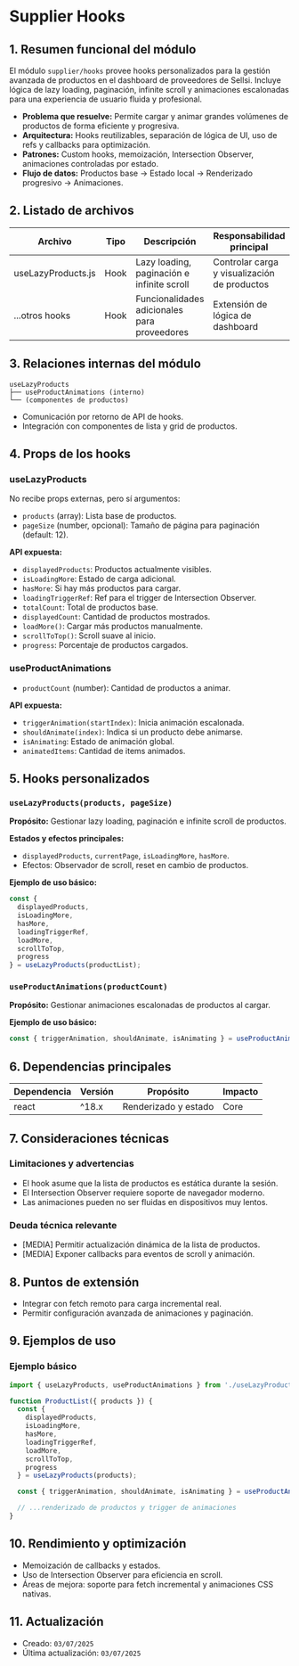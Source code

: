 # Supplier Hooks

## 1. Resumen funcional del módulo
El módulo `supplier/hooks` provee hooks personalizados para la gestión avanzada de productos en el dashboard de proveedores de Sellsi. Incluye lógica de lazy loading, paginación, infinite scroll y animaciones escalonadas para una experiencia de usuario fluida y profesional.

- **Problema que resuelve:** Permite cargar y animar grandes volúmenes de productos de forma eficiente y progresiva.
- **Arquitectura:** Hooks reutilizables, separación de lógica de UI, uso de refs y callbacks para optimización.
- **Patrones:** Custom hooks, memoización, Intersection Observer, animaciones controladas por estado.
- **Flujo de datos:** Productos base → Estado local → Renderizado progresivo → Animaciones.

## 2. Listado de archivos
| Archivo                | Tipo      | Descripción                                 | Responsabilidad principal                |
|------------------------|-----------|---------------------------------------------|------------------------------------------|
| useLazyProducts.js     | Hook      | Lazy loading, paginación e infinite scroll  | Controlar carga y visualización de productos |
| ...otros hooks         | Hook      | Funcionalidades adicionales para proveedores| Extensión de lógica de dashboard         |

## 3. Relaciones internas del módulo
```
useLazyProducts
├── useProductAnimations (interno)
└── (componentes de productos)
```
- Comunicación por retorno de API de hooks.
- Integración con componentes de lista y grid de productos.

## 4. Props de los hooks
### useLazyProducts
No recibe props externas, pero sí argumentos:
- `products` (array): Lista base de productos.
- `pageSize` (number, opcional): Tamaño de página para paginación (default: 12).

**API expuesta:**
- `displayedProducts`: Productos actualmente visibles.
- `isLoadingMore`: Estado de carga adicional.
- `hasMore`: Si hay más productos para cargar.
- `loadingTriggerRef`: Ref para el trigger de Intersection Observer.
- `totalCount`: Total de productos base.
- `displayedCount`: Cantidad de productos mostrados.
- `loadMore()`: Cargar más productos manualmente.
- `scrollToTop()`: Scroll suave al inicio.
- `progress`: Porcentaje de productos cargados.

### useProductAnimations
- `productCount` (number): Cantidad de productos a animar.

**API expuesta:**
- `triggerAnimation(startIndex)`: Inicia animación escalonada.
- `shouldAnimate(index)`: Indica si un producto debe animarse.
- `isAnimating`: Estado de animación global.
- `animatedItems`: Cantidad de items animados.

## 5. Hooks personalizados
### `useLazyProducts(products, pageSize)`
**Propósito:** Gestionar lazy loading, paginación e infinite scroll de productos.

**Estados y efectos principales:**
- `displayedProducts`, `currentPage`, `isLoadingMore`, `hasMore`.
- Efectos: Observador de scroll, reset en cambio de productos.

**Ejemplo de uso básico:**
```jsx
const {
  displayedProducts,
  isLoadingMore,
  hasMore,
  loadingTriggerRef,
  loadMore,
  scrollToTop,
  progress
} = useLazyProducts(productList);
```

### `useProductAnimations(productCount)`
**Propósito:** Gestionar animaciones escalonadas de productos al cargar.

**Ejemplo de uso básico:**
```jsx
const { triggerAnimation, shouldAnimate, isAnimating } = useProductAnimations(displayedProducts.length);
```

## 6. Dependencias principales
| Dependencia         | Versión   | Propósito                        | Impacto                  |
|---------------------|-----------|----------------------------------|--------------------------|
| react               | ^18.x     | Renderizado y estado             | Core                     |

## 7. Consideraciones técnicas
### Limitaciones y advertencias
- El hook asume que la lista de productos es estática durante la sesión.
- El Intersection Observer requiere soporte de navegador moderno.
- Las animaciones pueden no ser fluidas en dispositivos muy lentos.

### Deuda técnica relevante
- [MEDIA] Permitir actualización dinámica de la lista de productos.
- [MEDIA] Exponer callbacks para eventos de scroll y animación.

## 8. Puntos de extensión
- Integrar con fetch remoto para carga incremental real.
- Permitir configuración avanzada de animaciones y paginación.

## 9. Ejemplos de uso
### Ejemplo básico
```jsx
import { useLazyProducts, useProductAnimations } from './useLazyProducts';

function ProductList({ products }) {
  const {
    displayedProducts,
    isLoadingMore,
    hasMore,
    loadingTriggerRef,
    loadMore,
    scrollToTop,
    progress
  } = useLazyProducts(products);

  const { triggerAnimation, shouldAnimate, isAnimating } = useProductAnimations(displayedProducts.length);

  // ...renderizado de productos y trigger de animaciones
}
```

## 10. Rendimiento y optimización
- Memoización de callbacks y estados.
- Uso de Intersection Observer para eficiencia en scroll.
- Áreas de mejora: soporte para fetch incremental y animaciones CSS nativas.

## 11. Actualización
- Creado: `03/07/2025`
- Última actualización: `03/07/2025`
